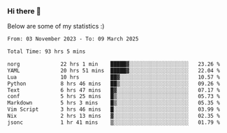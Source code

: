 ### Hi there 👋
Below are some of my statistics :)

<!--START_SECTION:waka-->

```txt
From: 03 November 2023 - To: 09 March 2025

Total Time: 93 hrs 5 mins

norg             22 hrs 1 min    █████▓░░░░░░░░░░░░░░░░░░░   23.26 %
YAML             20 hrs 51 mins  █████▓░░░░░░░░░░░░░░░░░░░   22.04 %
Lua              10 hrs          ██▓░░░░░░░░░░░░░░░░░░░░░░   10.57 %
Python           8 hrs 46 mins   ██▒░░░░░░░░░░░░░░░░░░░░░░   09.26 %
Text             6 hrs 47 mins   █▓░░░░░░░░░░░░░░░░░░░░░░░   07.17 %
conf             5 hrs 25 mins   █▒░░░░░░░░░░░░░░░░░░░░░░░   05.73 %
Markdown         5 hrs 3 mins    █▒░░░░░░░░░░░░░░░░░░░░░░░   05.35 %
Vim Script       3 hrs 46 mins   █░░░░░░░░░░░░░░░░░░░░░░░░   03.99 %
Nix              2 hrs 13 mins   ▓░░░░░░░░░░░░░░░░░░░░░░░░   02.35 %
jsonc            1 hr 41 mins    ▒░░░░░░░░░░░░░░░░░░░░░░░░   01.79 %
```

<!--END_SECTION:waka-->

<!--
**KlapenHz/KlapenHz** is a ✨ _special_ ✨ repository because its `README.md` (this file) appears on your GitHub profile.

Here are some ideas to get you started:

- 🔭 I’m currently working on ...
- 🌱 I’m currently learning ...
- 👯 I’m looking to collaborate on ...
- 🤔 I’m looking for help with ...
- 💬 Ask me about ...
- 📫 How to reach me: ...
- 😄 Pronouns: ...
- ⚡ Fun fact: ...
-->
